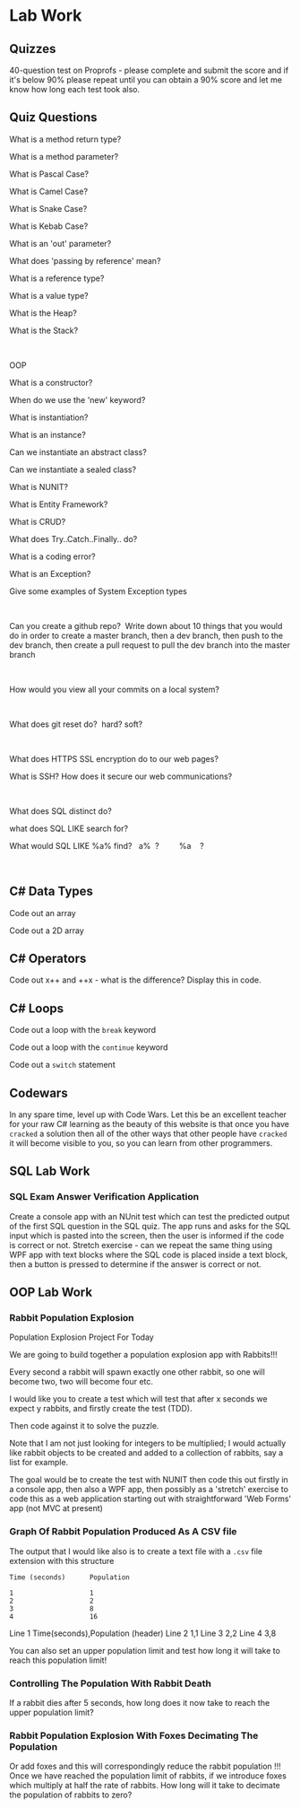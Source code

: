 # Lab Work

## Quizzes

40-question test on Proprofs - please complete and submit the score and if it's below 90% please repeat until you can obtain a 90% score and let me know how long each test took also.

## Quiz Questions

What is a method return type?

What is a method parameter?

What is Pascal Case?

What is Camel Case?

What is Snake Case?

What is Kebab Case?

What is an 'out' parameter?

What does 'passing by reference' mean?

What is a reference type?

What is a value type?

What is the Heap?

What is the Stack?


 


OOP

What is a constructor?

When do we use the 'new' keyword?

What is instantiation?

What is an instance?

Can we instantiate an abstract class?

Can we instantiate a sealed class?

What is NUNIT?

What is Entity Framework?

What is CRUD?

What does Try..Catch..Finally.. do?

What is a coding error?

What is an Exception?

Give some examples of System Exception types


 


Can you create a github repo?  Write down about 10 things that you would do in order to create a master branch, then a dev branch, then push to the dev branch, then create a pull request to pull the dev branch into the master branch


 


How would you view all your commits on a local system?


 


What does git reset do?  hard? soft?


 


What does HTTPS SSL encryption do to our web pages?

What is SSH?  How does it secure our web communications?


 


What does SQL distinct do?

what does SQL LIKE search for?

What would SQL LIKE %a% find?   a%  ?         %a    ?

 

## C# Data Types

Code out an array

Code out a 2D array

## C# Operators

Code out x++ and ++x - what is the difference?  Display this in code.

## C# Loops

Code out a loop with the `break` keyword

Code out a loop with the `continue` keyword

Code out a `switch` statement

## Codewars

In any spare time, level up with Code Wars.  Let this be an excellent teacher for your raw C# learning as the beauty of this website is that once you have `cracked` a solution then all of the other ways that other people have `cracked` it will become visible to you, so you can learn from other programmers.

## SQL Lab Work

### SQL Exam Answer Verification Application

Create a console app with an NUnit test which can test the predicted output of the first SQL question in the SQL quiz.  The app runs and asks for the SQL input which is pasted into the screen, then the user is informed if the code is correct or not.  Stretch exercise - can we repeat the same thing using WPF app with text blocks where the SQL code is placed inside a text block, then a button is pressed to determine if the answer is correct or not.

## OOP Lab Work

### Rabbit Population Explosion

Population Explosion Project For Today

We are going to build together a population explosion app with Rabbits!!!

Every second a rabbit will spawn exactly one other rabbit, so one will become two, two will become four etc.

I would like you to create a test which will test that after x seconds we expect y rabbits, and firstly create the test (TDD).

Then code against it to solve the puzzle.

Note that I am not just looking for integers to be multiplied; I would actually like rabbit objects to be created and added to a collection of rabbits, say a list for example.

The goal would be to create the test with NUNIT then code this out firstly in a console app, then also a WPF app, then possibly as a 'stretch' exercise to code this as a web application starting out with straightforward 'Web Forms' app (not MVC at present)

### Graph Of Rabbit Population Produced As A CSV file

The output that I would like also is to create a text file with a `.csv` file extension with this structure

	Time (seconds)		Population

	1 					1
	2 					2
	3 					8
	4 					16

Line 1			Time(seconds),Population   		(header)
Line 2          1,1
Line 3          2,2
Line 4          3,8


You can also set an upper population limit and test how long it will take to reach this population limit!

### Controlling The Population With Rabbit Death

If a rabbit dies after 5 seconds, how long does it now take to reach the upper population limit?


### Rabbit Population Explosion With Foxes Decimating The Population

Or add foxes and this will correspondingly reduce the rabbit population !!!  Once we have reached the population limit of rabbits, if we introduce foxes which multiply at half the rate of rabbits.  How long will it take to decimate the population of rabbits to zero?